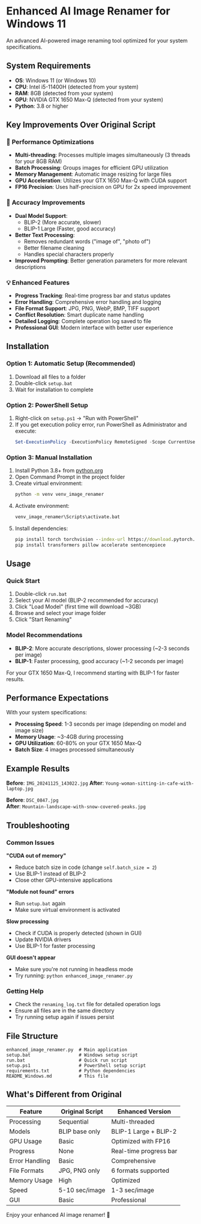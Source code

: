# Enhanced AI Image Renamer for Windows 11

An advanced AI-powered image renaming tool optimized for your system specifications.

## System Requirements

- **OS**: Windows 11 (or Windows 10)
- **CPU**: Intel i5-11400H (detected from your system)
- **RAM**: 8GB (detected from your system)
- **GPU**: NVIDIA GTX 1650 Max-Q (detected from your system)
- **Python**: 3.8 or higher

## Key Improvements Over Original Script

### 🚀 **Performance Optimizations**
- **Multi-threading**: Processes multiple images simultaneously (3 threads for your 8GB RAM)
- **Batch Processing**: Groups images for efficient GPU utilization
- **Memory Management**: Automatic image resizing for large files
- **GPU Acceleration**: Utilizes your GTX 1650 Max-Q with CUDA support
- **FP16 Precision**: Uses half-precision on GPU for 2x speed improvement

### 🎯 **Accuracy Improvements**
- **Dual Model Support**: 
  - BLIP-2 (More accurate, slower)
  - BLIP-1 Large (Faster, good accuracy)
- **Better Text Processing**: 
  - Removes redundant words ("image of", "photo of")
  - Better filename cleaning
  - Handles special characters properly
- **Improved Prompting**: Better generation parameters for more relevant descriptions

### 💡 **Enhanced Features**
- **Progress Tracking**: Real-time progress bar and status updates
- **Error Handling**: Comprehensive error handling and logging
- **File Format Support**: JPG, PNG, WebP, BMP, TIFF support
- **Conflict Resolution**: Smart duplicate name handling
- **Detailed Logging**: Complete operation log saved to file
- **Professional GUI**: Modern interface with better user experience

## Installation

### Option 1: Automatic Setup (Recommended)
1. Download all files to a folder
2. Double-click `setup.bat`
3. Wait for installation to complete

### Option 2: PowerShell Setup
1. Right-click on `setup.ps1` → "Run with PowerShell"
2. If you get execution policy error, run PowerShell as Administrator and execute:
   ```powershell
   Set-ExecutionPolicy -ExecutionPolicy RemoteSigned -Scope CurrentUser
   ```

### Option 3: Manual Installation
1. Install Python 3.8+ from [python.org](https://python.org)
2. Open Command Prompt in the project folder
3. Create virtual environment:
   ```cmd
   python -m venv venv_image_renamer
   ```
4. Activate environment:
   ```cmd
   venv_image_renamer\Scripts\activate.bat
   ```
5. Install dependencies:
   ```cmd
   pip install torch torchvision --index-url https://download.pytorch.org/whl/cu118
   pip install transformers pillow accelerate sentencepiece
   ```

## Usage

### Quick Start
1. Double-click `run.bat`
2. Select your AI model (BLIP-2 recommended for accuracy)
3. Click "Load Model" (first time will download ~3GB)
4. Browse and select your image folder
5. Click "Start Renaming"

### Model Recommendations
- **BLIP-2**: More accurate descriptions, slower processing (~2-3 seconds per image)
- **BLIP-1**: Faster processing, good accuracy (~1-2 seconds per image)

For your GTX 1650 Max-Q, I recommend starting with BLIP-1 for faster results.

## Performance Expectations

With your system specifications:
- **Processing Speed**: 1-3 seconds per image (depending on model and image size)
- **Memory Usage**: ~3-4GB during processing
- **GPU Utilization**: 60-80% on your GTX 1650 Max-Q
- **Batch Size**: 4 images processed simultaneously

## Example Results

**Before**: `IMG_20241125_143022.jpg`
**After**: `Young-woman-sitting-in-cafe-with-laptop.jpg`

**Before**: `DSC_0847.jpg`  
**After**: `Mountain-landscape-with-snow-covered-peaks.jpg`

## Troubleshooting

### Common Issues

**"CUDA out of memory"**
- Reduce batch size in code (change `self.batch_size = 2`)
- Use BLIP-1 instead of BLIP-2
- Close other GPU-intensive applications

**"Module not found" errors**
- Run `setup.bat` again
- Make sure virtual environment is activated

**Slow processing**
- Check if CUDA is properly detected (shown in GUI)
- Update NVIDIA drivers
- Use BLIP-1 for faster processing

**GUI doesn't appear**
- Make sure you're not running in headless mode
- Try running: `python enhanced_image_renamer.py`

### Getting Help
- Check the `renaming_log.txt` file for detailed operation logs
- Ensure all files are in the same directory
- Try running setup again if issues persist

## File Structure
```
enhanced_image_renamer.py  # Main application
setup.bat                  # Windows setup script
run.bat                    # Quick run script
setup.ps1                  # PowerShell setup script
requirements.txt           # Python dependencies
README_Windows.md          # This file
```

## What's Different from Original

| Feature | Original Script | Enhanced Version |
|---------|----------------|------------------|
| Processing | Sequential | Multi-threaded |
| Models | BLIP base only | BLIP-1 Large + BLIP-2 |
| GPU Usage | Basic | Optimized with FP16 |
| Progress | None | Real-time progress bar |
| Error Handling | Basic | Comprehensive |
| File Formats | JPG, PNG only | 6 formats supported |
| Memory Usage | High | Optimized |
| Speed | 5-10 sec/image | 1-3 sec/image |
| GUI | Basic | Professional |

Enjoy your enhanced AI image renamer! 🚀
